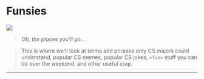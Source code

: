 # Funsies

![](http://s1.totalprosports.com/wp-content/uploads/2013/08/shark-laughing-shark-gifs.gif)

> *Oh, the places you'll go...*

> This is where we'll look at terms and phrases only CS majors could understand, popular CS memes, popular CS jokes, `<fun>` stuff you can do over the weekend, and other useful crap.

---
